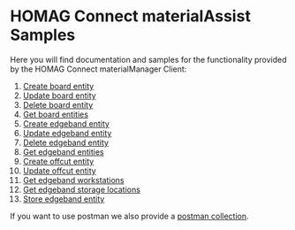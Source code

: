# HOMAG Connect materialAssist Samples

Here you will find documentation and samples for the functionality provided by the HOMAG Connect materialManager Client:

1. [Create board entity](Create/Boards/Readme.md)
2. [Update board entity](Update/Boards/Readme.md)
3. [Delete board entity](Delete/Boards/Readme.md)
4. [Get board entities](Get/Boards/Readme.md)
5. [Create edgeband entity](Create/Edgebands/Readme.md)
6. [Update edgeband entity](Update/Edgebands/Readme.md)
7. [Delete edgeband entity](Delete/Edgebands/Readme.md)
8. [Get edgeband entities](Get/Edgebands/Readme.md)
9. [Create offcut entity](Create/Offcuts/Readme.md)
10. [Update offcut entity](Update/Offcuts/Readme.md)
11. [Get edgeband workstations](Get/Edgebands/Workstations/Readme.md)
12. [Get edgeband storage locations](Get/Edgebands/StorageLocations/Readme.md)
13. [Store edgeband entity](Update/Edgebands/Store/Readme.md)

If you want to use postman we also provide a [postman collection](<Postman/Homag Connect materialAssist.postman_collection.json>).